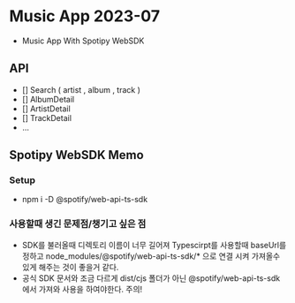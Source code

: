 # Music App 2023-07

- Music App With Spotipy WebSDK

## API

- [] Search ( artist , album , track )
- [] AlbumDetail
- [] ArtistDetail
- [] TrackDetail
- ...

## Spotipy WebSDK Memo

### Setup

- npm i -D @spotify/web-api-ts-sdk

### 사용할때 생긴 문제점/챙기고 싶은 점

- SDK를 불러올때 디렉토리 이름이 너무 길어져 Typescirpt를 사용할때 baseUrl를 정하고 node_modules/@spotify/web-api-ts-sdk/\* 으로 연결 시켜 가져올수 있게 해주는 것이 좋을거 같다.
- 공식 SDK 문서와 조금 다르게 dist/cjs 폴더가 아닌 @spotify/web-api-ts-sdk 에서 가져와 사용을 하여야한다. 주의!

